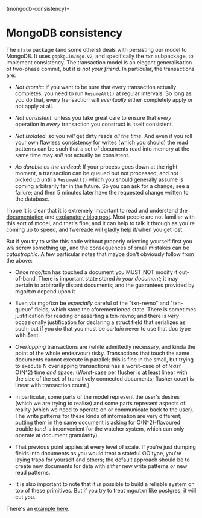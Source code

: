 (mongodb-consistency)=
# MongoDB consistency
<!-- TODO(gfouillet): do not merge into 4.0, or delete whenever merged (reason: related to mongodb) -->

The `state` package (and some others) deals with persisting our model to MongoDB. It uses `gopkg.in/mgo.v2`, and
specifically the `txn` subpackage, to implement consistency. The transaction model is an elegant generalisation of
two-phase commit, but it is *not your friend*. In particular, the transactions are:

* *Not atomic*: if you want to be sure that every transaction actually completes, you need to run `ResumeAll()` at
  regular intervals. So long as you do that, every transaction will *eventually* either completely apply or not apply at
  all.

* *Not consistent*: unless you take great care to ensure that *every* operation in *every* transaction you construct is
  itself consistent.

* *Not isolated*: so you *will* get dirty reads *all the time*. And even if you roll your own flawless consistency for
  writes (which you should) the read patterns can be such that a set of documents read into memory at the same time may
  *still* not actually be consistent.

* *As durable as the undead*: If your process goes down at the right moment, a transaction can be queued but not
  processed, and not picked up until a `ResumeAll()` which you should generally assume is coming arbitrarily far in the
  future. So you can ask for a change; see a failure; and then 5 minutes later have the requested change written to the
  database.

I hope it is clear that it is extremely important to read and understand
the [documentation](http://godoc.org/labix.org/v2/mgo/txn)
and [explanatory blog post](http://blog.labix.org/2012/08/22/multi-doc-transactions-for-mongodb). Most people are not
familiar with this sort of model, and that's fine; and it can help to talk it through as you're coming up to speed, and
fwereade will gladly help if/when you get lost.

But if you try to write this code without properly orienting yourself first you *will* screw something up, and the
consequences of small mistakes can be *catastrophic*. A few particular notes that maybe don't obviously follow from the
above:

* Once mgo/txn has touched a document you MUST NOT modify it out-of-band. There is important state stored *in your
  document*; it may pertain to arbitrarily distant documents; and the guarantees provided by mgo/txn depend upon it

* Even via mgo/txn be *especially* careful of the "txn-revno" and "txn-queue" fields, which store the aforementioned
  state. There is sometimes justification for reading or asserting a txn-revno; and there is *very* occasionally
  justification for declaring a struct field that serializes as such; but if you do that you must be *certain* never to
  use that doc type with $set.

* *Overlapping* transactions are (while admittedly necessary, and kinda the point of the whole endeavour) risky.
  Transactions that touch the same documents cannot execute in parallel; this is fine in the small, but trying to
  execute N overlapping transactions has a worst-case of *at least* O(N^2) time *and* space. (Worst-case per flusher is
  at least linear with the size of the set of transitively connected documents; flusher count is linear with transaction
  count.)

* In particular, some parts of the model represent the user's desires (which we are trying to realise) and some parts
  represent aspects of reality (which we need to operate on or communicate back to the user). The write patterns for
  these kinds of information are very different; putting them in the same document is asking for O(N^2)-flavoured
  trouble (*and* is inconvenient for the watcher system, which can only operate at document granularity).

* That previous point applies at every level of scale. If you're just dumping fields into documents as you would treat a
  stateful OO type, you're laying traps for yourself and others; the default approach should be to create new documents
  for data with *either* new write patterns *or* new read patterns.

* It is also important to note that it *is* possible to build a reliable system on top of these primitives. But if you
  try to treat mgo/txn like postgres, it will cut you.

There's an [example here](mgo-txn-example.md).